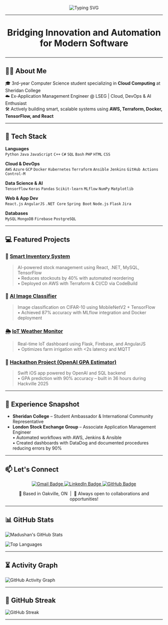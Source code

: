   <p align="center">
  <img src="https://readme-typing-svg.herokuapp.com?font=Fira+Code&size=28&pause=1000&color=00F7FF&center=true&vCenter=true&width=435&lines=Madushan+Rajendran" alt="Typing SVG" />
</p>

---

# <p align="center"> Bridging Innovation and Automation for Modern Software </p>

---

## 🙋‍♂️ About Me

🎓 3rd-year Computer Science student specializing in **Cloud Computing** at Sheridan College  
☁️ Ex-Application Management Engineer @ LSEG | Cloud, DevOps & AI Enthusiast  
🛠️ Actively building smart, scalable systems using **AWS, Terraform, Docker, TensorFlow, and React**

---

## 🔧 Tech Stack

**Languages**  
`Python` `Java` `JavaScript` `C++` `C#` `SQL` `Bash` `PHP` `HTML` `CSS`

**Cloud & DevOps**  
`AWS` `Azure` `GCP` `Docker` `Kubernetes` `Terraform` `Ansible` `Jenkins` `GitHub Actions` `Control-M`

**Data Science & AI**  
`TensorFlow` `Keras` `Pandas` `Scikit-learn` `MLflow` `NumPy` `Matplotlib`

**Web & App Dev**  
`React.js` `AngularJS` `.NET Core` `Spring Boot` `Node.js` `Flask` `Jira`

**Databases**  
`MySQL` `MongoDB` `Firebase` `PostgreSQL`

---

## 💻 Featured Projects

### 🚀 [Smart Inventory System](https://github.com/MadushanR/Restaurant_Management_System)
> AI-powered stock management using React, .NET, MySQL, TensorFlow  
• Reduces stockouts by 40% with automated reordering  
• Deployed on AWS with Terraform & CI/CD via CodeBuild

### 🧠 [AI Image Classifier](https://github.com/MadushanR/AI-Image-Classification)
> Image classification on CIFAR-10 using MobileNetV2 + TensorFlow  
• Achieved 87% accuracy with MLflow integration and Docker deployment

### 🌦️ [IoT Weather Monitor](https://github.com/MadushanR/iot-weather-monitoring)
> Real-time IoT dashboard using Flask, Firebase, and AngularJS  
• Optimizes farm irrigation with <2s latency and MQTT

### 📱 [Hackathon Project (OpenAI GPA Estimator)](https://github.com/MadushanR/Hackathon2025)
> Swift iOS app powered by OpenAI and SQL backend  
• GPA prediction with 90% accuracy – built in 36 hours during Hackville 2025

---

## 🧩 Experience Snapshot

- **Sheridan College** – Student Ambassador & International Community Representative  
- **London Stock Exchange Group** – Associate Application Management Engineer  
  • Automated workflows with AWS, Jenkins & Ansible  
  • Created dashboards with DataDog and documented procedures reducing errors by 90%

---

## 📫 Let's Connect

<p align="center">
  <a href="mailto:madushanrajendran@gmail.com">
    <img src="https://img.shields.io/badge/Gmail-D14836?style=for-the-badge&logo=gmail&logoColor=white" alt="Gmail Badge"/>
  </a>
  <a href="https://www.linkedin.com/in/madushan-rajendran/" target="_blank">
    <img src="https://img.shields.io/badge/LinkedIn-0077B5?style=for-the-badge&logo=linkedin&logoColor=white" alt="LinkedIn Badge"/>
  </a>
  <a href="https://github.com/MadushanR" target="_blank">
    <img src="https://img.shields.io/badge/GitHub-100000?style=for-the-badge&logo=github&logoColor=white" alt="GitHub Badge"/>
  </a>
</p>

<p align="center">
  📍 Based in Oakville, ON &nbsp;|&nbsp; 💬 Always open to collaborations and opportunities!
</p>

---

## 📊 GitHub Stats

![Madushan's GitHub Stats](https://github-readme-stats.vercel.app/api?username=MadushanR&show_icons=true&theme=tokyonight&hide_border=true)

![Top Languages](https://github-readme-stats.vercel.app/api/top-langs/?username=MadushanR&layout=compact&theme=tokyonight&hide_border=true)

---

## ⏳ Activity Graph

![GitHub Activity Graph](https://github-readme-activity-graph.vercel.app/graph?username=MadushanR&theme=tokyonight&hide_border=true)

---

## 🧮 GitHub Streak

![GitHub Streak](https://streak-stats.demolab.com?user=MadushanR&theme=tokyonight&hide_border=true)


---
